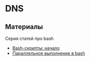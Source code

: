 # DNS

## Материалы

Серия статей про bash
- [Bash-скрипты: начало](https://habr.com/ru/company/ruvds/blog/325522/)
- [Параллельное выполнение в bash](https://mnorin.com/parallelnoe-vypolnenie-v-bash.html)